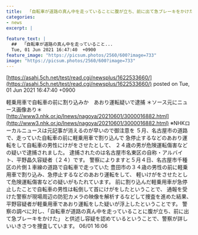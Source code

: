 ```yaml
---
title:  「自転車が道路の真ん中を走っていることに腹が立ち、前に出て急ブレーキをかけた」 ← こっちを逮捕・名古屋裁き 
categories:
- news
excerpt: |
  
feature_text: |
  ##  「自転車が道路の真ん中を走っていること...
  Tue, 01 Jun 2021 16:47:40  +0900
feature_image: "https://picsum.photos/2560/600?image=733"
image: "https://picsum.photos/2560/600?image=733"
---
```


[https://asahi.5ch.net/test/read.cgi/newsplus/1622533660/](https://asahi.5ch.net/test/read.cgi/newsplus/1622533660/)
posted on Tue, 01 Jun 2021 16:47:40  +0900

<!--more-->

軽乗用車で自転車の前に割り込みか　あおり運転疑いで逮捕 ＊ソース元にニュース画像あり＊ [http://www3.nhk.or.jp/lnews/nagoya/20210601/3000016882.html](http://www3.nhk.or.jp/lnews/nagoya/20210601/3000016882.html) ※NHKローカルニュースは元記事が消えるのが早いので御注意を ５月、名古屋市の道路で、走っていた自転車の前に軽乗用車で割り込んで 急停止するなどのあおり運転をして自転車の男性にけがをさせたとして、 ２４歳の男が危険運転傷害などの疑いで逮捕されました。 逮捕されたのは名古屋市名東区の自称・アルバイト、平野晶久容疑者（２４）です。 警察によりますと５月４日、名古屋市千種区の片側１車線の道路で自転車で走っていた 豊田市の３４歳の男性の前に軽乗用車で割り込み、急停止するなどのあおり運転をして、 軽いけがをさせたとして危険運転傷害などの疑いがもたれています。 前に割り込んだ軽乗用車が急停止したことで自転車の男性は転倒して首にけがをしたということで、 通報を受けた警察が現場周辺の防犯カメラの映像を解析するなどして捜査を進めた結果、 平野容疑者が軽乗用車であおり運転をした疑いが浮上したということです。 警察の調べに対し、「自転車が道路の真ん中を走っていることに腹が立ち、前に出て急ブレーキをかけた」 と供述し容疑を認めているということで、警察が詳しいいきさつを捜査しています。 06/01 16:06
